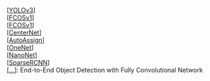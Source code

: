 [[YOLOv3]()]  
[[FCOSv1]()]  
[[FCOSv1]()]  
[[CenterNet]()]  
[[AutoAssign]()]  
[[OneNet]()]  
[[NanoNet]()]  
[[SparseRCNN]()]  
[[...]()]: End-to-End Object Detection with Fully Convolutional Network  
